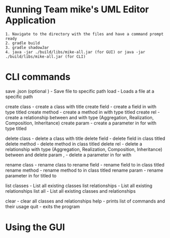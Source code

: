 # Running Team mike's UML Editor Application

	1. Navigate to the directory with the files and have a command prompt ready
	2. gradle build
	3. gradle shadowJar
	4. java -jar ./build/libs/mike-all.jar (for GUI) or java -jar ./build/libs/mike-all.jar (for CLI)
	
# CLI commands
  save <name>.json (optional <path>) - Save file to specific path
  load <path> - Loads a file at a specific path

  create class <name> - create a class with title <name>
  create field <class name> <field type> <field name> - create a field in <class name> with type <field type> titled <field name>
  create method <class name> <method type> <method name> - create a method in <class name> with type <method type> titled <method name>
  create rel <type> <class name1> <class name2> - create a relationship between <class name1> and <class name2> with type <type> (Aggregation, Realization, Composition, Inheritance)
  create param <class name> <method> <parameter type> <parameter name> - create a parameter in <class name> for <method> with type <parameter type> titled <parameter name>

  delete class <name> - delete a class with title <name>
  delete field <class name> <field name> - delete field <field name> in class titled <class name>
  delete method <class name> <method name> - delete method <method name> in class titled <class name>
  delete rel <type> <class name1> <class name2> - delete a relationship with type <type> (Aggregation, Realization, Composition, Inheritance) between <class name1> and <class name2>
  delete param <class name> <method name>, <parameter name> - delete a parameter in <class name> for <method name> with  <parameter name>

  rename class <name> <newname> - rename class <name> to <new name>
  rename field <class name> <field name> <newname> - rename field <field name> to <newname> in class titled <class name>
  rename method <class name> <method name> <newname> - rename method <method name> to <newname> in class titled <class name>
  rename param <class name> <method name> <parameter name> <parameter newname> - rename parameter in <class name> for <method> titled <parameter name> to <parameter newname>

  list classes - List all existing classes
  list relationships - List all existing relationships
  list all - List all existing classes and relationships

  clear - clear all classes and relationships
  help - prints list of commands and their usage
  quit - exits the program

# Using the GUI